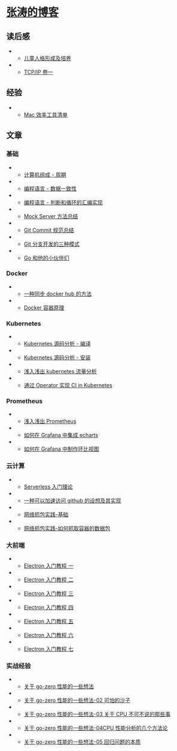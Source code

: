 <!-- docs/_sidebar.md -->

# [张涛的博客](/)

## 读后感

- - [儿童人格形成及培养](/book/children.md)
- - [TCP/IP 卷一](/book/tcp-ip.md)

## 经验

- - [Mac 效率工具清单](/doc/experience/mac.md)

## 文章

### 基础

- - [计算机组成 - 周期](/doc/base/zucheng-cpu.md)
- - [编程语言 - 数据一致性](/doc/base/golang-data-share.md)
- - [编程语言 - 判断和循环的汇编实现](/doc/base/c-loop.md)
- - [Mock Server 方法总结](/doc/base/mock-server.md)
- - [Git Commit 规范总结](/doc/base/git-commit.md)
- - [Git 分支开发的三种模式](/doc/base/git-branch.md)
- - [Go 和他的小伙伴们](/doc/base/go-and-its-friends.md)

### Docker

- - [一种同步 docker hub 的方法](/doc/docker/docker-hub.md)
- - [Docker 容器原理](/doc/docker/docker-what.md)

### Kubernetes

- - [Kubernetes 源码分析 - 编译](/doc/kubernetes/build.md)
- - [Kubernetes 源码分析 - 安装](/doc/kubernetes/setup.md)
- - [浅入浅出 kubernetes 流量分析](/doc/kubernetes/eyes.md)
- - [通过 Operator 实现 CI in Kubernetes](/doc/kubernetes/ci-with-operator.md)

### Prometheus

- - [浅入浅出 Prometheus](/doc/prometheus/in-out-prometheus.md)
- - [如何在 Grafana 中集成 echarts](/doc/prometheus/useecharts-in-grafana.md)
- - [如何在 Grafana 中制作环比视图](/doc/prometheus/compare-in-grafana.md)

### 云计算

- - [Serverless 入门理论](/doc/cloud/serverless.md)
- - [一种可以加速访问 github 的设想及其实现](/doc/cloud/github.md)
- - [网络抓包实践-基础](/doc/cloud/capture-01.md)
- - [网络抓包实践-如何抓取容器的数据包](/doc/cloud/capture-02.md)

### 大前端

- - [Electron 入门教程 一](/doc/front/electron/use-electron-01.md)
- - [Electron 入门教程 二](/doc/front/electron/use-electron-02.md)
- - [Electron 入门教程 三](/doc/front/electron/use-electron-03.md)
- - [Electron 入门教程 四](/doc/front/electron/use-electron-04.md)
- - [Electron 入门教程 五](/doc/front/electron/use-electron-05.md)
- - [Electron 入门教程 六](/doc/front/electron/use-electron-06.md)
- - [Electron 入门教程 七](/doc/front/electron/use-electron-07.md)

### 实战经验

- - [关于 go-zero 性能的一些想法](/doc/think/go-zero.md)
- - [关于 go-zero 性能的一些想法-02 可怕的沙子](/doc/think/cpu.md)
- - [关于 go-zero 性能的一些想法-03 关于 CPU 不可不说的那些事](/doc/think/cpu-03.md)
- - [关于 go-zero 性能的一些想法-04CPU 性能分析的几个方法论](/doc/think/cpu-04.md)
- - [关于 go-zero 性能的一些想法-05 回归问题的本质](/doc/think/cpu-05.md)
